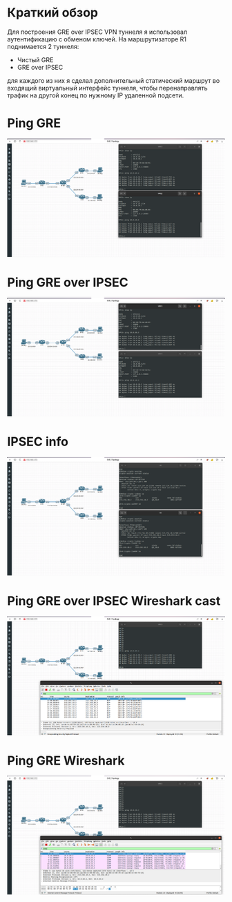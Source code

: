 # Краткий обзор

Для построения GRE over IPSEC VPN туннеля я использовал аутентификацию с обменом ключей. На маршрутизаторе R1 поднимается 2 туннеля:
- Чистый GRE
- GRE over IPSEC

для каждого из них я сделал дополнительный статический маршрут во входящий виртуальный интерфейс туннеля, чтобы перенаправлять трафик на другой конец по нужному IP удаленной подсети.

# Ping GRE

![ping_gre](./images/ping_gre.png)


# Ping GRE over IPSEC

![ping_gre](./images/ping_gre_ipsec.png)

# IPSEC info

![ping_gre](./images/ipsec_info.png)

# Ping GRE over IPSEC Wireshark cast

![ping_gre](./images/ipsec_wireshark.png)

# Ping GRE Wireshark

![ping_gre](./images/gre_wireshark.png)
